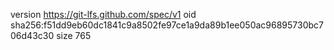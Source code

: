 version https://git-lfs.github.com/spec/v1
oid sha256:f51dd9eb60dc1841c9a8502fe97ce1a9da89b1ee050ac96895730bc706d43c30
size 765
